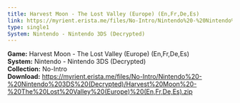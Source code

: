 ```yaml
---
title: Harvest Moon - The Lost Valley (Europe) (En,Fr,De,Es)
link: https://myrient.erista.me/files/No-Intro/Nintendo%20-%20Nintendo%203DS%20(Decrypted)/Harvest%20Moon%20-%20The%20Lost%20Valley%20(Europe)%20(En,Fr,De,Es).zip
type: single1
System: Nintendo - Nintendo 3DS (Decrypted)
---
```

<b>Game:</b> Harvest Moon - The Lost Valley (Europe) (En,Fr,De,Es)<br>
<b>System:</b> Nintendo - Nintendo 3DS (Decrypted)<br>
<b>Collection:</b> No-Intro<br>
<b>Download:</b> https://myrient.erista.me/files/No-Intro/Nintendo%20-%20Nintendo%203DS%20(Decrypted)/Harvest%20Moon%20-%20The%20Lost%20Valley%20(Europe)%20(En,Fr,De,Es).zip